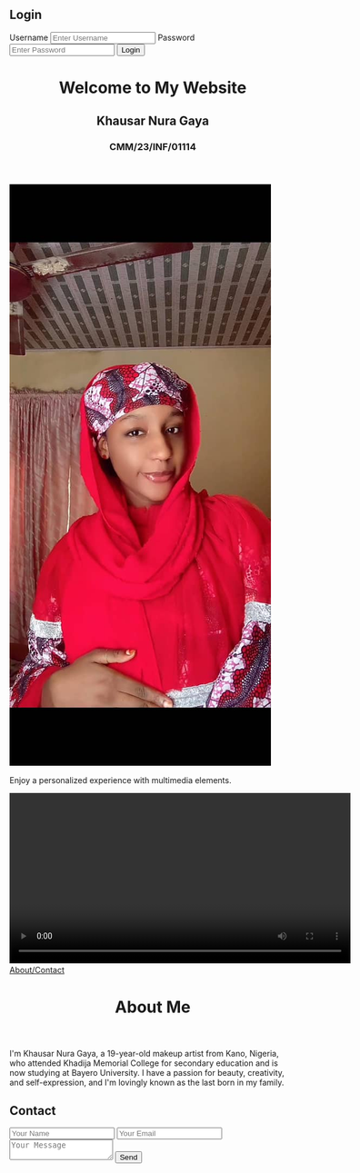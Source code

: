 <!-- Login Page (index.html) -->
<!DOCTYPE html>
<html lang="en">
<head>
    <meta charset="UTF-8">
    <meta name="viewport" content="width=device-width, initial-scale=1.0">
    <title>Login</title>
    <link rel="stylesheet" href="styles.css">
</head>
<body>
    <div class="container">
        <h2>Login</h2>
        <form id="loginForm">
            <label for="username">Username</label>
            <input type="text" id="username" placeholder="Enter Username" required>
            <label for="password">Password</label>
            <input type="password" id="password" placeholder="Enter Password" required>
            <button type="submit">Login</button>
        </form>
    </div>
    <script>
        document.getElementById('loginForm').addEventListener('submit', function(event) {
            event.preventDefault();
            window.location.href = 'main.html';
        });
    </script>
</body>
</html>

<!-- Main Page (main.html) -->
<!DOCTYPE html>
<html lang="en">
<head>
    <meta charset="UTF-8">
    <meta name="viewport" content="width=device-width, initial-scale=1.0">
    <title>Main Page</title>
    <link rel="stylesheet" href="styles.css">
</head>
<body>
    <header>
        <h1>Welcome to My Website</h1>
        <h2>Khausar Nura Gaya</h2>
        <h3>CMM/23/INF/01114</h3>
    </header>
    <section>
        <img src="WhatsApp Image 2025-02-27 at 4.55.38 AM.jpeg" alt="Profile Image">
        <p>Enjoy a personalized experience with multimedia elements.</p>
        <video controls width="600">
            <source src="WhatsApp Video 2025-02-27 at 4.57.03 AM.webm" type="video/webm">
            Your browser does not support the video tag.
        </video>
    </section>
    <nav>
        <a href="about.html">About/Contact</a>
    </nav>
</body>
</html>

<!-- About/Contact Page (about.html) -->
<!DOCTYPE html>
<html lang="en">
<head>
    <meta charset="UTF-8">
    <meta name="viewport" content="width=device-width, initial-scale=1.0">
    <title>About & Contact</title>
    <link rel="stylesheet" href="styles.css">
</head>
<body>
    <header>
        <h1>About Me</h1>
    </header>
    <section>
        <p>I'm Khausar Nura Gaya, a 19-year-old makeup artist from Kano, Nigeria, who attended Khadija Memorial College for secondary education and is now studying at Bayero University. I have a passion for beauty, creativity, and self-expression, and I'm lovingly known as the last born in my family.</p>
    </section>
    <h2>Contact</h2>
    <form>
        <input type="text" placeholder="Your Name" required>
        <input type="email" placeholder="Your Email" required>
        <textarea placeholder="Your Message" required></textarea>
        <button type="submit">Send</button>
    </form>
</body>
</html>
